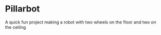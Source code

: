 # Pillarbot

A quick fun project making a robot with two wheels on the floor and two on the ceiling

